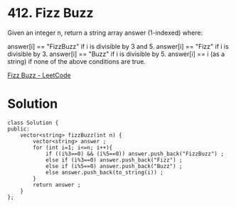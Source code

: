 # 412. Fizz Buzz

Given an integer n, return a string array answer (1-indexed) where:

answer[i] == "FizzBuzz" if i is divisible by 3 and 5.
answer[i] == "Fizz" if i is divisible by 3.
answer[i] == "Buzz" if i is divisible by 5.
answer[i] == i (as a string) if none of the above conditions are true.

[Fizz Buzz - LeetCode](https://leetcode.com/problems/fizz-buzz/description/)

# Solution

```
class Solution {
public:
    vector<string> fizzBuzz(int n) {
        vector<string> answer ;
        for (int i=1; i<=n; i++){
            if ((i%3==0) && (i%5==0)) answer.push_back("FizzBuzz") ;
            else if (i%3==0) answer.push_back("Fizz") ;
            else if (i%5==0) answer.push_back("Buzz") ;
            else answer.push_back(to_string(i)) ;
        }
        return answer ;
    }
};
```